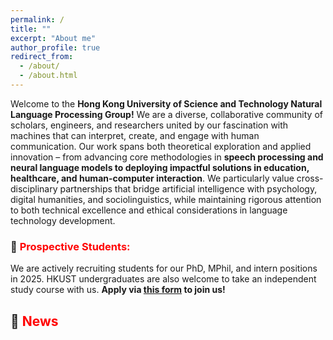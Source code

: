 ```yaml
---
permalink: /
title: ""
excerpt: "About me"
author_profile: true
redirect_from: 
  - /about/
  - /about.html
---
```


<!-- The HKUST NLP Group -->

Welcome to the **Hong Kong University of Science and Technology Natural Language Processing Group!** We are a diverse, collaborative community of scholars, engineers, and researchers united by our fascination with machines that can interpret, create, and engage with human communication. Our work spans both theoretical exploration and applied innovation – from advancing core methodologies in **speech processing and neural language models to deploying impactful solutions in education, healthcare, and human-computer interaction**. We particularly value cross-disciplinary partnerships that bridge artificial intelligence with psychology, digital humanities, and sociolinguistics, while maintaining rigorous attention to both technical excellence and ethical considerations in language technology development.


### 🚩 <span style="color:red">Prospective Students:</span>

We are actively recruiting students for our PhD, MPhil, and intern positions in 2025. HKUST undergraduates are also welcome to take an independent study course with us. **Apply via <a href="https://docs.google.com/forms/d/e/1FAIpQLSeGGTzrU0UzI220eJo8UGXeBPAYT7C8t08ar6Lu1Rzb_9TVFw/viewform?usp=sharing" target="_blank"><b>this form</b></a> to join us!**

## 📣 <span style="color:red">News</span>

